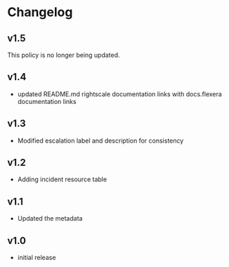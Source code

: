 # Changelog

## v1.5

This policy is no longer being updated.

## v1.4

- updated README.md rightscale documentation links with docs.flexera documentation links

## v1.3

- Modified escalation label and description for consistency

## v1.2

- Adding incident resource table

## v1.1

- Updated the metadata

## v1.0

- initial release
